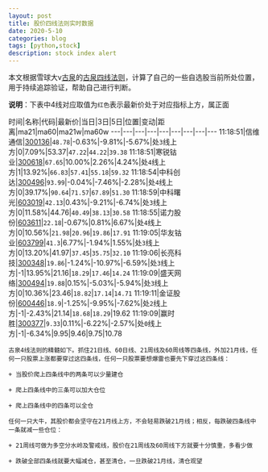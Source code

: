 ```yaml
---
layout: post
title: 股价四线法则实时数据
date: 2020-5-10
categories: blog
tags: [python,stock]
description: stock index alert
---
```



本文根据雪球大v[古泉](https://xueqiu.com/u/7148646888)的[古泉四线法则](https://xueqiu.com/7148646888/130498192)，计算了自己的一些自选股当前所处位置，用于持续追踪验证，帮助自己进行判断。

**说明**：下表中4线对应取值为`红色`表示最新价处于对应指标上方，属正面

时间|名称|代码|最新价|当日|3日|5日|位置|变动|距离|ma21|ma60|ma21w|ma60w
---|---|---|---|---|---|---|---|---
11:18:51|信维通信|[300136](https://xueqiu.com/S/SZ300136)|`48.78`|-0.63%|-9.81%|-5.67%|处`3`线上方|0|7.09%|53.37|`47.22`|`44.22`|`39.38`
11:18:51|寒锐钴业|[300618](https://xueqiu.com/S/SZ300618)|`67.65`|10.00%|2.26%|4.24%|处`4`线上方|1|13.92%|`66.83`|`57.41`|`55.18`|`59.32`
11:18:54|中科创达|[300496](https://xueqiu.com/S/SZ300496)|`93.99`|-0.04%|-7.46%|-2.28%|处`4`线上方|0|39.17%|`90.64`|`71.57`|`67.89`|`51.30`
11:18:59|中科曙光|[603019](https://xueqiu.com/S/SH603019)|`42.13`|0.43%|-9.21%|-6.74%|处`3`线上方|0|11.58%|44.76|`40.49`|`38.13`|`30.58`
11:18:55|诺力股份|[603611](https://xueqiu.com/S/SH603611)|`22.18`|-0.67%|0.81%|6.67%|处`4`线上方|0|10.56%|`21.98`|`20.96`|`19.86`|`17.91`
11:19:05|华友钴业|[603799](https://xueqiu.com/S/SH603799)|`41.3`|6.77%|-1.94%|1.55%|处`3`线上方|0|13.20%|41.97|`37.45`|`35.75`|`32.10`
11:19:06|长亮科技|[300348](https://xueqiu.com/S/SZ300348)|`19.86`|-1.24%|-10.97%|-6.59%|处`3`线上方|-1|13.95%|21.16|`18.29`|`17.46`|`14.24`
11:19:09|盛天网络|[300494](https://xueqiu.com/S/SZ300494)|`19.88`|0.15%|-5.03%|-5.94%|处`3`线上方|0|10.36%|23.46|`18.82`|`17.14`|`14.71`
11:19:11|金证股份|[600446](https://xueqiu.com/S/SH600446)|`18.9`|-1.25%|-9.95%|-7.62%|处`2`线上方|-1|-2.43%|21.14|`18.68`|`18.29`|19.62
11:19:09|赢时胜|[300377](https://xueqiu.com/S/SZ300377)|`9.33`|0.11%|-6.22%|-2.57%|处`0`线上方|-1|-6.34%|9.95|9.46|9.75|10.78

```
古泉4线法则的精髓如下。抓住21日线、60日线、21周线及60周线等四条线，外加21月线，任何一只股票上涨都要穿过这四条线，任何一只股票要想爆雷也要先下穿过这四条线：

+ 当股价爬上四条线中的两条可以少量建仓

+ 爬上四条线中的三条可以加大仓位

+ 爬上四条线中的四条可以全仓

任何一只大牛，其股价都会坚守在21月线上方，不会轻易跌破21月线；相反，每跌破四条线中一条就减一些仓位：

+ 21周线可做为多空分水岭及警戒线，股价在21周线及60周线下方就要十分慎重，多看少做

+ 跌破全部四条线就要大幅减仓，甚至清仓，一旦跌破21月线，清仓观望
```
